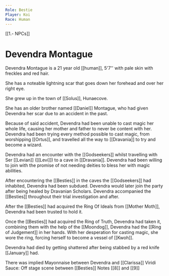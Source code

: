 ```yaml
---
Role: Bestie
Player: Koi
Race: Human
---
```

[[1.- NPCs]]
# Devendra Montague
Devendra Montague is a 21 year old [[human]], 5'7'' with pale skin with freckles and red hair.

She has a noteable lightning scar that goes down her forehead and over her right eye.

She grew up in the town of [[Solus]], Hunaecove. 

She has an older brother named [[Daniel]] Montague, who had given Devendra her scar due to an accident in the past. 

Because of said accident, Devendra had been unable to cast magic her whole life, causing her mother and father to never be content with her. Devendra had been trying every method possible to cast magic, from worshipping [[Ortus]], and travelled all the way to [[Dravania]] to try and become a wizard. 

Devendra had an encounter with the [[Godseekers]] whilst travelling with Ser [[Levian]] ([[Levi]]) to a cave in [[Dravania]]. Devendra had been willing to join with the promise of not needing deities to bless her with magic abilities. 

After encountering the [[Besties]] in the caves the [[Godseekers]] had inhabited, Devendra had been subdued. Devendra would later join the party after being healed by Dravanian Scholars. Devendra accompanied the [[Besties]] throughout their trial investigation and after.

After the [[Besties]] had acquired the Ring Of Ideals from [[Mother Moth]], Devendra had been trusted to hold it.

Once the [[Besties]] had acquired the Ring of Truth, Devendra had taken it, combining them with the help of the [[Moondog]], Devendra had the [[Ring of Judgement]] in her hands. With her desperation for casting magic, she wore the ring, forcing herself to become a vessel of [[Kwoh]]. 

Devendra had died by getting shattered after being stabbed by a red knife [[January]] had.

There was implied Mayonnaise between Devendra and [[Clarissa]] Viridi
Sauce: Off stage scene between [[Besties]] Notes [[8]] and [[9]] 